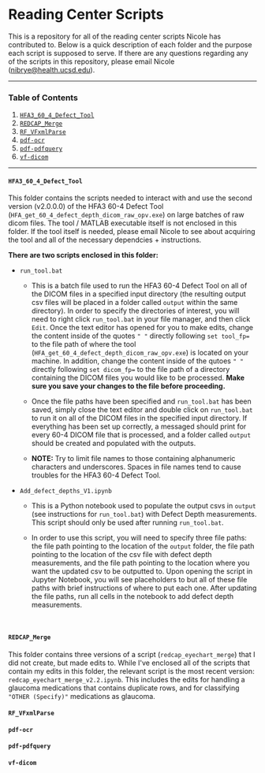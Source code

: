 # Reading Center Scripts

This is a repository for all of the reading center scripts Nicole has contributed to. Below is a quick description of each folder and the purpose each script is supposed to serve. If there are any questions regarding any of the scripts in this repository, please email Nicole (nibrye@health.ucsd.edu).

<hr>

### Table of Contents

1. [`HFA3_60_4_Defect_Tool`](####`HFA3_60_4_Defect_Tool`) 
2. [`REDCAP_Merge`](####`REDCAP_Merge`)
3. [`RF_VFxmlParse`](####`RF_VFxmlParse`)
4. [`pdf-ocr`](####`pdf-ocr`)
5. [`pdf-pdfquery`](####`pdf-pdfquery`)
6. [`vf-dicom`](####`vf-dicom`)

<hr>

#### `HFA3_60_4_Defect_Tool`

This folder contains the scripts needed to interact with and use the second version (v2.0.0.0) of the HFA3 60-4 Defect Tool (`HFA_get_60_4_defect_depth_dicom_raw_opv.exe`) on large batches of raw dicom files. The tool / MATLAB executable itself is not enclosed in this folder. If the tool itself is needed, please email Nicole to see about acquiring the tool and all of the necessary dependcies + instructions.

**There are two scripts enclosed in this folder:**

- `run_tool.bat`
  - This is a batch file used to run the HFA3 60-4 Defect Tool on all of the DICOM files in a specified input directory (the resulting output csv files will be placed in a folder called `output` within the same directory). In order to specify the directories of interest, you will need to right click `run_tool.bat` in your file manager, and then click `Edit`. Once the text editor has opened for you to make edits, change the content inside of the quotes `" "` directly following `set tool_fp=` to the file path of where the tool (`HFA_get_60_4_defect_depth_dicom_raw_opv.exe`) is located on your machine. In addition, change the content inside of the qutoes `" "` directly following `set dicom_fp=` to the file path of a directory containing the DICOM files you would like to be processed. **Make sure you save your changes to the file before proceeding.**


  - Once the file paths have been specified and `run_tool.bat` has been saved, simply close the text editor and double click on `run_tool.bat` to run it on all of the DICOM files in the specified input directory. If everything has been set up correctly, a messaged should print for every 60-4 DICOM file that is processed, and a folder called `output` should be created and populated with the outputs.


  - **NOTE:** Try to limit file names to those containing alphanumeric characters and underscores. Spaces in file names tend to cause troubles for the HFA3 60-4 Defect Tool.


- `Add_defect_depths_V1.ipynb`
  - This is a Python notebook used to populate the output csvs in `output` (see instructions for `run_tool.bat`) with Defect Depth measurements. This script should only be used after running `run_tool.bat`. 

  - In order to use this script, you will need to specify three file paths: the file path pointing to the location of the `output` folder, the file path pointing to the location of the csv file with defect depth measurements, and the file path pointing to the location where you want the updated csv to be outputted to. Upon opening the script in Jupyter Notebook, you will see placeholders to but all of these file paths with brief instructions of where to put each one. After updating the file paths, run all cells in the notebook to add defect depth measurements.

<br>

#### `REDCAP_Merge`

This folder contains three versions of a script (`redcap_eyechart_merge`) that I did not create, but made edits to. While I've enclosed all of the scripts that contain my edits in this folder, the relevant script is the most recent version: `redcap_eyechart_merge_v2.2.ipynb`. This includes the edits for handling a glaucoma medications that contains duplicate rows, and for classifying `"OTHER (Specify)"` medications as glaucoma. 

#### `RF_VFxmlParse`

#### `pdf-ocr`

#### `pdf-pdfquery`

#### `vf-dicom`
  

